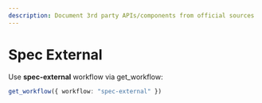 ```yaml
---
description: Document 3rd party APIs/components from official sources
---
```


# Spec External

Use **spec-external** workflow via get_workflow:
```typescript
get_workflow({ workflow: "spec-external" })
```
